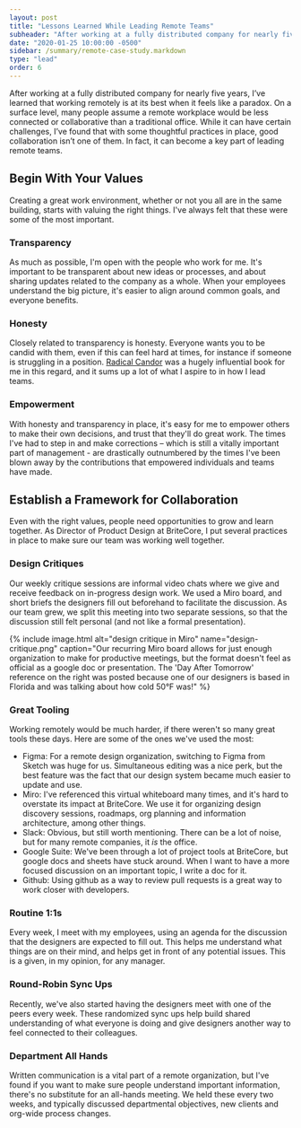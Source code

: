 ```yaml
---
layout: post
title: "Lessons Learned While Leading Remote Teams"
subheader: "After working at a fully distributed company for nearly five years, I’ve learned that working remotely is at its best when it feels like a paradox. On a surface level, many people assume a remote workplace would be less connected or collaborative than a traditional office. While it can have certain challenges, I’ve found that with some thoughtful practices in place, good collaboration isn’t one of them. In fact, it can become a key part of leading remote teams."
date: "2020-01-25 10:00:00 -0500"
sidebar: /summary/remote-case-study.markdown
type: "lead"
order: 6
---
```


<p class="u-text--lg">
    After working at a fully distributed company for nearly five years, I’ve learned that working remotely is at its best when it feels like a paradox. On a surface level, many people assume a remote workplace would be less connected or collaborative than a traditional office. While it can have certain challenges, I’ve found that with some thoughtful practices in place, good collaboration isn’t one of them. In fact, it can become a key part of leading remote teams.
</p> 

## Begin With Your Values
Creating a great work environment, whether or not you all are in the same building, starts with valuing the right things. I've always felt that these were some of the most important.

### Transparency
As much as possible, I'm open with the people who work for me. It's important to be transparent about new ideas or processes, and about sharing updates related to the company as a whole. When your employees understand the big picture, it's easier to align around common goals, and everyone benefits.

### Honesty  
Closely related to transparency is honesty. Everyone wants you to be candid with them, even if this can feel hard at times, for instance if someone is struggling in a position. [Radical Candor](https://www.radicalcandor.com/) was a hugely influential book for me in this regard, and it sums up a lot of what I aspire to in how I lead teams.

### Empowerment 
With honesty and transparency in place, it's easy for me to empower others to make their own decisions, and trust that they'll do great work. The times I've had to step in and make corrections – which is still a vitally important part of management - are drastically outnumbered by the times I've been blown away by the contributions that empowered individuals and teams have made.

## Establish a Framework for Collaboration
Even with the right values, people need opportunities to grow and learn together. As Director of Product Design at BriteCore, I put several practices in place to make sure our team was working well together. 

### Design Critiques
Our weekly critique sessions are informal video chats where we give and receive feedback on in-progress design work. We used a Miro board, and short briefs the designers fill out beforehand to facilitate the discussion. As our team grew, we split this meeting into two separate sessions, so that the discussion still felt personal (and not like a formal presentation).

{% include image.html alt="design critique in Miro" name="design-critique.png" caption="Our recurring Miro board allows for just enough organization to make for productive meetings, but the format doesn't feel as official as a google doc or presentation. The 'Day After Tomorrow' reference on the right was posted because one of our designers is based in Florida and was talking about how cold 50°F was!" %}

### Great Tooling
Working remotely would be much harder, if there weren't so many great tools these days. Here are some of the ones we've used the most:
* Figma: For a remote design organization, switching to Figma from Sketch was huge for us. Simultaneous editing was a nice perk, but the best feature was the fact that our design system became much easier to update and use.
* Miro: I've referenced this virtual whiteboard many times, and it's hard to overstate its impact at BriteCore. We use it for organizing design discovery sessions, roadmaps, org planning and information architecture, among other things. 
* Slack: Obvious, but still worth mentioning. There can be a lot of noise, but for many remote companies, it _is_ the office.
* Google Suite: We've been through a lot of project tools at BriteCore, but google docs and sheets have stuck around. When I want to have a more focused discussion on an important topic, I write a doc for it.
* Github: Using github as a way to review pull requests is a great way to work closer with developers.

### Routine 1:1s
Every week, I meet with my employees, using an agenda for the discussion that the designers are expected to fill out. This helps me understand what things are on their mind, and helps get in front of any potential issues. This is a given, in my opinion, for any manager.

### Round-Robin Sync Ups
Recently, we've also started having the designers meet with one of the peers every week. These randomized sync ups help build shared understanding of what everyone is doing and give designers another way to feel connected to their colleagues.

### Department All Hands
Written communication is a vital part of a remote organization, but I've found if you want to make sure people understand important information, there's no substitute for an all-hands meeting. We held these every two weeks, and typically discussed departmental objectives, new clients and org-wide process changes.